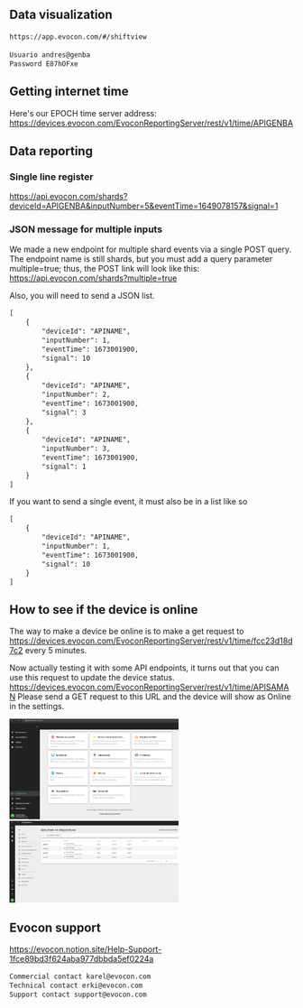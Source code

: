 
## Data visualization

    https://app.evocon.com/#/shiftview

    Usuario andres@genba
    Password E87hOFxe

## Getting internet time

Here's our EPOCH time server address:
https://devices.evocon.com/EvoconReportingServer/rest/v1/time/APIGENBA


## Data reporting

### Single line register

https://api.evocon.com/shards?deviceId=APIGENBA&inputNumber=5&eventTime=1649078157&signal=1

### JSON message for multiple inputs

We made a new endpoint for multiple shard events via a single POST query.
The endpoint name is still shards, but you must add a query parameter multiple=true; thus, the POST link will look like this: https://api.evocon.com/shards?multiple=true

Also, you will need to send a JSON list.

    [
        {
            "deviceId": "APINAME",
            "inputNumber": 1,
            "eventTime": 1673001900,
            "signal": 10
        },
        {
            "deviceId": "APINAME",
            "inputNumber": 2,
            "eventTime": 1673001900,
            "signal": 3
        },
        {
            "deviceId": "APINAME",
            "inputNumber": 3,
            "eventTime": 1673001900,
            "signal": 1
        }
    ]

If you want to send a single event, it must also be in a list like so

    [
        {
            "deviceId": "APINAME",
            "inputNumber": 1,
            "eventTime": 1673001900,
            "signal": 10
        }
    ]




## How to see if the device is online

The way to make a device be online is to make a get request to 
https://devices.evocon.com/EvoconReportingServer/rest/v1/time/fcc23d18d7c2
every 5 minutes. 

Now actually testing it with some API endpoints, it turns out that you can use this request to update the device status. 
https://devices.evocon.com/EvoconReportingServer/rest/v1/time/APISAMAN
Please send a GET request to this URL and the device will show as Online in the settings. 

<img src="./images/screenshot_1.png" alt="image" width="300" height="auto"/>


<img src="./images/screenshot_2.png" alt="image" width="300" height="auto"/>




## Evocon support

https://evocon.notion.site/Help-Support-1fce89bd3f624aba977dbbda5ef0224a

    Commercial contact karel@evocon.com
    Technical contact erki@evocon.com
    Support contact support@evocon.com
